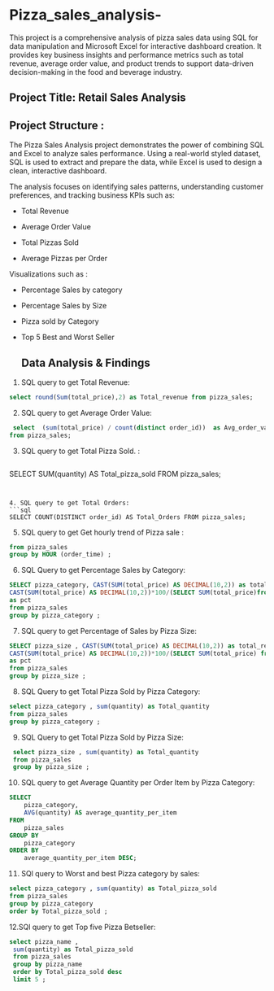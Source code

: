 # Pizza_sales_analysis-

This project is a comprehensive analysis of pizza sales data using SQL for data manipulation and Microsoft Excel for interactive dashboard creation. It provides key business insights and performance metrics such as total revenue, average order value, and product trends to support data-driven decision-making in the food and beverage industry.

## Project Title: Retail Sales Analysis  

## Project Structure : 
The Pizza Sales Analysis project demonstrates the power of combining SQL and Excel to analyze sales performance. Using a real-world styled dataset, SQL is used to extract and prepare the data, while Excel is used to design a clean, interactive dashboard.

The analysis focuses on identifying sales patterns, understanding customer preferences, and tracking business KPIs such as:

- Total Revenue

- Average Order Value

- Total Pizzas Sold

- Average Pizzas per Order

Visualizations such as :
- Percentage Sales by category
- Percentage Sales by Size
- Pizza sold by Category
- Top 5 Best and Worst Seller


  ## Data Analysis & Findings

1.  SQL query to get Total Revenue: 
 ```sql
select round(Sum(total_price),2) as Total_revenue from pizza_sales;
```

2. 	SQL query to get Average Order Value: 
   ```sql
   	select  (sum(total_price) / count(distinct order_id))  as Avg_order_value
from pizza_sales;
 ```

3. SQL query to get Total Pizza Sold. : 
   ```sql
SELECT SUM(quantity) AS Total_pizza_sold FROM pizza_sales;
```


4. SQL query to get Total Orders: 
```sql
SELECT COUNT(DISTINCT order_id) AS Total_Orders FROM pizza_sales;
```

5. SQL query to get  Get hourly trend of Pizza sale : 
```sql SELECT HOUR (order_time) as order_hours, COUNT(DISTINCT order_id) as total_orders
from pizza_sales
group by HOUR (order_time) ;
```

6. SQL Query to get Percentage Sales by Category:
```sql
SELECT pizza_category, CAST(SUM(total_price) AS DECIMAL(10,2)) as total_revenue,
CAST(SUM(total_price) AS DECIMAL(10,2))*100/(SELECT SUM(total_price)from pizza_sales)
as pct 
from pizza_sales
group by pizza_category ;
```

7. SQL query to get Percentage of Sales by Pizza Size:
```sql 
SELECT pizza_size , CAST(SUM(total_price) AS DECIMAL(10,2)) as total_revenue,  -- CAST(... AS DECIMAL(10,2)): This converts the sum (which might be an integer or a float) into a DECIMAL data type.
CAST(SUM(total_price) AS DECIMAL(10,2))*100/(SELECT SUM(total_price) from pizza_sales) 
as pct 
from pizza_sales
group by pizza_size ;
```

8. SQL Query to get Total Pizza Sold by Pizza Category:
 ```sql
select pizza_category , sum(quantity) as Total_quantity 
from pizza_sales 
group by pizza_category ;
```

9. SQL Query to get Total Pizza Sold by Pizza Size:
```sql
 select pizza_size , sum(quantity) as Total_quantity 
 from pizza_sales 
 group by pizza_size ;
```
10. SQL query to get Average Quantity per Order Item by Pizza Category:
```sql
SELECT
    pizza_category,
    AVG(quantity) AS average_quantity_per_item
FROM
    pizza_sales
GROUP BY
    pizza_category
ORDER BY
    average_quantity_per_item DESC;
```

11. SQl query to Worst and best Pizza category by sales:
 ```sql
select pizza_category , sum(quantity) as Total_pizza_sold 
 from pizza_sales 
 group by pizza_category 
 order by Total_pizza_sold ;
```

12.SQl query to get Top five Pizza Betseller:
```sql
select pizza_name , 
 sum(quantity) as Total_pizza_sold 
 from pizza_sales 
 group by pizza_name 
 order by Total_pizza_sold desc
 limit 5 ;
```



